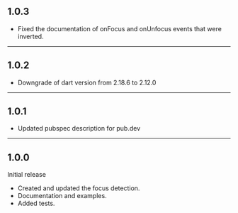 ## 1.0.3

- Fixed the documentation of onFocus and onUnfocus events that were inverted.

---

## 1.0.2

- Downgrade of dart version from 2.18.6 to 2.12.0

---

## 1.0.1

- Updated pubspec description for pub.dev

---

## 1.0.0

Initial release

- Created and updated the focus detection.
- Documentation and examples.
- Added tests.
